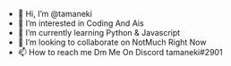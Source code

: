 - 👋 Hi, I’m @tamaneki
- 👀 I’m interested in Coding And Ais
- 🌱 I’m currently learning Python & Javascript
- 💞️ I’m looking to collaborate on NotMuch Right Now
- 📫 How to reach me Dm Me On Discord tamaneki#2901

<!---
tamaneki/tamaneki is a ✨ special ✨ repository because its `README.md` (this file) appears on your GitHub profile.
You can click the Preview link to take a look at your changes.
--->
